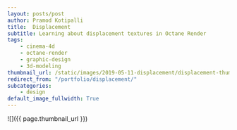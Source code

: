 ```yaml
---
layout: posts/post
author: Pramod Kotipalli
title:  Displacement
subtitle: Learning about displacement textures in Octane Render
tags:
    - cinema-4d
    - octane-render
    - graphic-design
    - 3d-modeling
thumbnail_url: /static/images/2019-05-11-displacement/displacement-thumbnail.png
redirect_from: "/portfolio/displacement/"
subcategories:
    - design
default_image_fullwidth: True
---
```


![]({{ page.thumbnail_url }})
